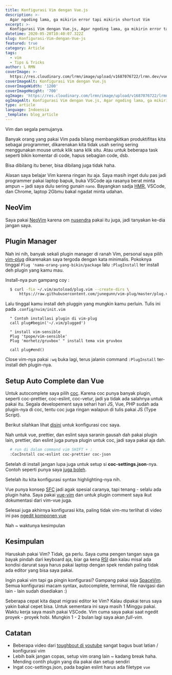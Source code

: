 ```yaml
---
title: Konfigurasi Vim dengan Vue.js
description: >- 
  Agar ngoding lama, ga mikirin error tapi mikirin shortcut Vim
excerpt: >-
  Konfigurasi Vim dengan Vue.js, Agar ngoding lama, ga mikirin error tapi mikirin shortcut Vim
datetime: 2020-05-20T10:40:07.322Z
slug: Konfigurasi-Vim-dengan-Vue-js
featured: true
category: Article
tags:
  - vim
  - Tips & Tricks
author: L RMN
coverImage: >-
  https://res.cloudinary.com/lrmn/image/upload/v1687076722/lrmn.dev/vue-og_farrce.png
coverImageAlt: Konfigurasi Vim dengan Vue.js
coverImageWidth: '1200'
coverImageHeight: '700'
ogImage: 'https://res.cloudinary.com/lrmn/image/upload/v1687076722/lrmn.dev/vue-og_farrce.png'
ogImageAlt: Konfigurasi Vim dengan Vue.js, Agar ngoding lama, ga mikirin error tapi mikirin shortcut Vim
type: article
language: Indoensia
_template: blog_article
---
```


Vim dan segala pemujanya.

Banyak orang yang pakai Vim pada bilang membangkitkan produktifitas kita sebagai programmer, dikarenakan kita tidak usah sering sering menggunakan mouse untuk klik sana klik situ. Atau untuk beberapa task seperti bikin komentar di code, hapus sebagian code, dsb.

Bisa dibilang itu bener, bisa dibilang juga tidak haha.

Alasan saya belajar Vim karena ringan itu aja. Saya masih inget dulu pas jadi programmer pakai laptop bapuk, buka VSCode aja rasanya berat minta ampun ~ jadi saya dulu sering gunain `nano`. Bayangkan sadja [HMR](https://webpack.js.org/concepts/hot-module-replacement), VSCode, dan Chrome, laptop 2Gbmu bakal ngadat minta udahan.

## NeoVim

Saya pakai [NeoVim](https://neovim.io/) karena om [nusendra](https://nusendra.com/post/how-to-setup-my-personal-vim) pakai itu juga, jadi tanyakan ke-dia jangan saya.

## Plugin Manager

Nah ini nih, banyak sekali plugin manager di ranah Vim, personal saya pilih [vim-plug](https://github.com/junegunn/vim-plug) dikarenakan saya tergoda dengan kata minimalis. Pokoknya tinggal `Plug 'nama-orang-yang-bikin/package` lalu `:PlugInstall` ter install deh plugin yang kamu mau.

Install-nya pun gampang coy :

```bash
  $ curl -fLo ~/.vim/autoload/plug.vim --create-dirs \
      https://raw.githubusercontent.com/junegunn/vim-plug/master/plug.vim
```

Lalu tinggal kamu install deh pluggin yang mungkin kamu perluin. Tulis ini pada `.config/nvim/init.vim`

```vim
  " Contoh installasi plugin di vim-plug
  call plug#begin('~/.vim/plugged')

  " install vim-sensible
  Plug 'tpope/vim-sensible'
  Plug 'morhetz/gruvbox' " install tema vim gruvbox

  call plug#end()
```

Close vim-nya pakai `:wq` buka lagi, terus jalanin command `:PlugInstall` ter-install deh plugin-nya.

## Setup Auto Complete dan Vue

Untuk autocomplete saya pilih [coc](https://github.com/neoclide/coc.nvim). Karena coc punya banyak plugin, seperti coc-prettier, coc-eslint, coc-vetur, jadi ya tidak ada salahnya untuk pakai itu. Segala developement saya sehari hari JS, Vue, PHP sudah ada plugin-nya di coc, tentu coc juga ringan walapun di tulis pakai JS (Type Script).

Berikut silahkan lihat [disini](https://github.com/mandaputtra/dotfiles/blob/master/nvim/plug-config/coc.vim) untuk konfigurasi coc saya.

Nah untuk vue, prettier, dan eslint saya saranin gausah dah pakai plugin lain, prettier, dan eslint juga punya plugin untuk coc, jadi saya pakai aja dah.

```bash
  # run di dalam command vim SHIFT + :
  :CocInstall coc-eslint coc-prettier coc-json
```

Setelah di install jangan lupa juga untuk setup si **coc-settings.json**-nya. Contoh seperti punya saya [juga boleh](https://github.com/mandaputtra/dotfiles/blob/master/nvim/coc-settings.json).

Setelah itu kita konfigurasi syntax highlighting-nya nih.

Vue punya konsep [SFC](https://vuejs.org/v2/guide/single-file-components.html) jadi agak spesial caranya, tapi tenang - selalu ada plugin haha. Saya pakai [vue-vim](https://github.com/posva/vim-vue) dan untuk plugin comment saya ikut dokumentasi dari vim-vue juga.

Selesai juga akhirnya konfigurasi kita, paling tidak vim-mu terlihat di video ini pas [ngedit komponen vue](https://streamable.com/ynhnxo)

Nah ~ waktunya kesimpulan

## Kesimpulan

Haruskah pakai Vim? Tidak, ga perlu. Saya cuma pengen tangan saya ga bayak pindah dari keyboard aja, biar ga kena [RSI](https://en.wikipedia.org/wiki/Repetitive_strain_injury) dan kalau misal ada kondisi darurat saya harus pakai laptop dengan spek rendah paling tidak ada editor yang bisa saya pakai.

Ingin pakai vim tapi ga pingin konfigurasi? Gampang pakai saja [SpaceVim](https://spacevim.org/). Semua konfigurasi macam syntax, autocomplete, terminal, file navigasi dan lain - lain sudah disediakan :)

Seberapa cepat kita dapat migrasi editor ke Vim? Kalau dipakai terus saya yakin bakal cepet bisa. Untuk sementara ini saya masih 1 Minggu pakai. Waktu kerja saya masih pakai VSCode. Vim cuma saya pakai saat ngedit proyek - proyek hobi. Mungkin 1 - 2 bulan lagi saya akan _full-vim_.

## Catatan

- Beberapa video dari [toughbout di youtube](https://www.youtube.com/watch?v=XA2WjJbmmoM&list=PL8tzorAO7s0jy7DQ3Q0FwF3BnXGQnDirs) sangat bagus buat latian / konfigurasi vim
- Lebih baik jangan copas, setup vim orang lain ~ kadang break haha. Mending contih plugin yang dia pakai dan setup sendiri
- Ingat coc-settings.json, pada bagian eslint harus ada filetype `vue`
